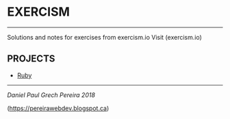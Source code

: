 # EXERCISM
---

Solutions and notes for exercises from exercism.io
Visit (exercism.io)

## PROJECTS

- [Ruby](https://github.com/pereiradaniel/exercism/tree/master/ruby/hello-world)


---
_*Daniel Paul Grech Pereira 2018*_

(https://pereirawebdev.blogspot.ca)

